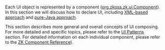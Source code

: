 Each UI object is represented by a component
([org.zkoss.zk.ui.Component](https://www.zkoss.org/javadoc/latest/zk/org/zkoss/zk/ui/Component.html)). In this
section we will discuss how to declare UI, including [XML-based approach]({{site.baseurl}}/zk_dev_ref/ui_composing/zuml) and
[pure-Java approach]({{site.baseurl}}/zk_dev_ref/ui_composing/richlet).

This section describes more general and overall concepts of UI
composing. For more detailed and specific topics, please refer to the
[UI Patterns]({{site.baseurl}}/zk_dev_ref/ui_patterns) section.
For detailed information on each individual component, please refer to
the [ZK Component Reference](/zk_component_ref/introduction)).

